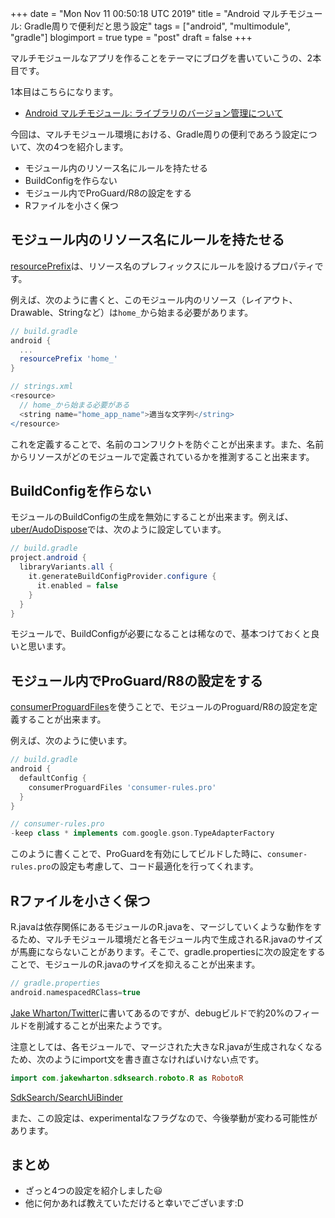 +++
date = "Mon Nov 11 00:50:18 UTC 2019"
title = "Android マルチモジュール: Gradle周りで便利だと思う設定"
tags = ["android", "multimodule", "gradle"]
blogimport = true
type = "post"
draft = false
+++

マルチモジュールなアプリを作ることをテーマにブログを書いていこうの、2本目です。

1本目はこちらになります。

- [Android マルチモジュール: ライブラリのバージョン管理について](https://satoshun.github.io/2019/09/multi-module-dependency-management/)

今回は、マルチモジュール環境における、Gradle周りの便利であろう設定について、次の4つを紹介します。

- モジュール内のリソース名にルールを持たせる
- BuildConfigを作らない
- モジュール内でProGuard/R8の設定をする
- Rファイルを小さく保つ

## モジュール内のリソース名にルールを持たせる

[resourcePrefix](https://google.github.io/android-gradle-dsl/current/com.android.build.gradle.LibraryExtension.html#com.android.build.gradle.LibraryExtension:resourcePrefix)は、リソース名のプレフィックスにルールを設けるプロパティです。

例えば、次のように書くと、このモジュール内のリソース（レイアウト、Drawable、Stringなど）は`home_`から始まる必要があります。

```groovy
// build.gradle
android {
  ...
  resourcePrefix 'home_'
}

// strings.xml
<resource>
  // home_から始まる必要がある
  <string name="home_app_name">適当な文字列</string>
</resource>
```

これを定義することで、名前のコンフリクトを防ぐことが出来ます。また、名前からリソースがどのモジュールで定義されているかを推測すること出来ます。


## BuildConfigを作らない

モジュールのBuildConfigの生成を無効にすることが出来ます。例えば、[uber/AudoDispose](https://github.com/uber/AutoDispose/blob/1.4.0/build.gradle#L229)では、次のように設定しています。

```groovy
// build.gradle
project.android {
  libraryVariants.all {
    it.generateBuildConfigProvider.configure {
      it.enabled = false
    }
  }
}
```

モジュールで、BuildConfigが必要になることは稀なので、基本つけておくと良いと思います。


## モジュール内でProGuard/R8の設定をする

[consumerProguardFiles](https://developer.android.com/studio/projects/android-library#Considerations)を使うことで、モジュールのProguard/R8の設定を定義することが出来ます。

例えば、次のように使います。

```groovy
// build.gradle
android {
  defaultConfig {
    consumerProguardFiles 'consumer-rules.pro'
  }
}

// consumer-rules.pro
-keep class * implements com.google.gson.TypeAdapterFactory
```

このように書くことで、ProGuardを有効にしてビルドした時に、`consumer-rules.pro`の設定も考慮して、コード最適化を行ってくれます。


## Rファイルを小さく保つ

R.javaは依存関係にあるモジュールのR.javaを、マージしていくような動作をするため、マルチモジュール環境だと各モジュール内で生成されるR.javaのサイズが馬鹿にならないことがあります。そこで、gradle.propertiesに次の設定をすることで、モジュールのR.javaのサイズを抑えることが出来ます。

```groovy
// gradle.properties
android.namespacedRClass=true
```

[Jake Wharton/Twitter](https://twitter.com/JakeWharton/status/1032396431787794432)に書いてあるのですが、debugビルドで約20%のフィールドを削減することが出来たようです。

注意としては、各モジュールで、マージされた大きなR.javaが生成されなくなるため、次のようにimport文を書き直さなければいけない点です。

```kotlin
import com.jakewharton.sdksearch.roboto.R as RobotoR
```
[SdkSearch/SearchUiBinder](https://github.com/JakeWharton/SdkSearch/blob/abb9ee2845382fd8448fe4831d1911a01c1976b2/search/ui-android/src/main/java/com/jakewharton/sdksearch/search/ui/SearchUiBinder.kt#L21)

また、この設定は、experimentalなフラグなので、今後挙動が変わる可能性があります。


## まとめ

- ざっと4つの設定を紹介しました😃
- 他に何かあれば教えていただけると幸いでございます:D
